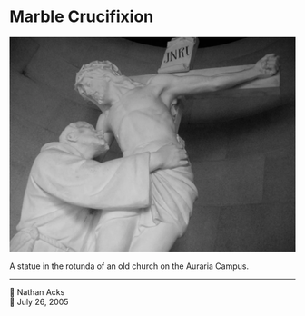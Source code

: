 # Marble Crucifixion

![A marble sculpture of Jesus on the cross, a friar clutching him from below](assets/2005-07-26-marble-crucifixion.webp)

A statue in the rotunda of an old church on the Auraria Campus.

- - - -

<span aria-hidden="true">👤</span> Nathan Acks  
<span aria-hidden="true">📅</span> July 26, 2005
